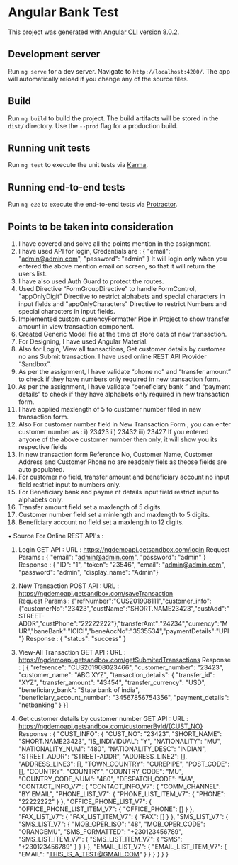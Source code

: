 # Angular Bank Test

This project was generated with [Angular CLI](https://github.com/angular/angular-cli) version 8.0.2.

## Development server

Run `ng serve` for a dev server. Navigate to `http://localhost:4200/`. The app will automatically reload if you change any of the source files.

## Build

Run `ng build` to build the project. The build artifacts will be stored in the `dist/` directory. Use the `--prod` flag for a production build.

## Running unit tests

Run `ng test` to execute the unit tests via [Karma](https://karma-runner.github.io).

## Running end-to-end tests

Run `ng e2e` to execute the end-to-end tests via [Protractor](http://www.protractortest.org/).

## Points to be taken into consideration

1.	I have covered and solve all the points mention in the assignment.
2.	I have used API for login, Credentials are : { "email": "admin@admin.com", "password": "admin" }
It will login only when you entered the above mention email on screen, so that it will return the users list.
3.	I have also used Auth Guard to protect the routes.
4.	Used Directive “FormGroupDirective” to handle FormControl, "appOnlyDigit" Directive to restrict alphabets and special characters in input fields and "appOnlyCharacters" Directive to restrict Numbers and special characters in input fields.
5.	Implemented custom currencyFormatter Pipe in Project to show transfer amount in view transaction component.
6.	Created Generic Model file at the time of store data of new transaction.
7.	For Designing, I have used Angular Material.
8.	Also for Login, View all transactions, Get customer details by customer no ans Submit transaction. I have used online REST API Provider “Sandbox”.
9.	As per the assignment, I have validate “phone no” and “transfer amount” to check if they have numbers only required in new transaction form.
10.	As per the assignment, I have validate “beneficiary bank ” and “payment details” to check if they have alphabets only required in new transaction form.
11.	I have applied maxlength of 5 to customer number filed in new transaction form.
12.	Also For customer number field in New Transaction Form , you can enter customer number as : i) 23423 ii) 23432 iii) 23427
If you entered anyone of the above customer number then only, it will show you its respective fields
13. In new transaction form Reference No, Customer Name, Customer Address and Customer Phone no are readonly fiels as theose fields are auto populated.
14. For customer no field, transfer amount and beneficiary account no input field restrict input to numbers only.
15. For Beneficiary bank and payme nt details input field restrict input to alphabets only.
16. Transfer amount field set a maxlength of 5 digits.
17. Customer number field set a minlength and maxlength to 5 digits.
18. Beneficiary account no field set a maxlength to 12 digits.

•	Source For Online REST API's :

1.	Login GET API : URL : https://ngdemoapi.getsandbox.com/login
Request Params : { "email": "admin@admin.com", "password": "admin" }
Response : { "ID": "1", "token": "23546", "email": "admin@admin.com", "password": "admin", "display_name": "Admin"}

2.	New Transaction POST API : URL : https://ngdemoapi.getsandbox.com/saveTransaction  
Request Params : {"refNumber":"CUS201908111","customer_info":{"customerNo":"23423","custName":"SHORT.NAME23423","custAdd":"STREET-ADDR","custPhone":"22222222"},"transferAmt":"24234","currency":"MUR","baneBank":"ICICI","beneAccNo":"3535534","paymentDetails":"UPI"}
Response : { "status": "success" }

3.	View-All Transaction GET API : URL : https://ngdemoapi.getsandbox.com/getSubmitedTransactions 
Response : [ {
    "reference": "CUS201908023466",
    "customer_number": "23423",
    "customer_name": "ABC XYZ",
    "tansaction_details": {
      "transfer_id": "XYZ",
      "transfer_amount": "43454",
      "transfer_currency": "USD",
      "beneficiary_bank": "State bank of india",
      "beneficiary_account_number": "34567856754356",
      "payment_details": "netbanking"
    }
  }]

4.	Get customer details by customer number GET API : URL : https://ngdemoapi.getsandbox.com/customerById/{CUST_NO}   
Response : {
  "CUST_INFO": {
    "CUST_NO": "23423",
    "SHORT_NAME": "SHORT.NAME23423",
    "IS_INDIVIDUAL": "Y",
    "NATIONALITY": "MU",
    "NATIONALITY_NUM": "480",
    "NATIONALITY_DESC": "INDIAN",
    "STREET_ADDR": "STREET-ADDR",
    "ADDRESS_LINE2": [],
    "ADDRESS_LINE3": [],
    "TOWN_COUNTRY": "CUREPIPE",
    "POST_CODE": [],
    "COUNTRY": "COUNTRY",
    "COUNTRY_CODE": "MU",
    "COUNTRY_CODE_NUM": "480",
    "DESPATCH_CODE": "MA",
    "CONTACT_INFO_V7": {
      "CONTACT_INFO_V7": {
        "COMM_CHANNEL": "BY EMAIL",
        "PHONE_LIST_V7": {
          "PHONE_LIST_ITEM_V7": {
            "PHONE": "22222222"
          }
        },
        "OFFICE_PHONE_LIST_V7": {
          "OFFICE_PHONE_LIST_ITEM_V7": {
            "OFFICE_PHONE": []
          }
        },
        "FAX_LIST_V7": {
          "FAX_LIST_ITEM_V7": {
            "FAX": []
          }
        },
        "SMS_LIST_V7": {
          "SMS_LIST_V7": {
            "MOB_OPER_ISO": "48",
            "MOB_OPER_CODE": "ORANGEMU",
            "SMS_FORMATTED": "+230123456789",
            "SMS_LIST_ITEM_V7": {
              "SMS_LIST_ITEM_V7": {
                "SMS": "+230123456789"
              }
            }
          }
        },
        "EMAIL_LIST_V7": {
          "EMAIL_LIST_ITEM_V7": {
            "EMAIL": "THIS_IS_A_TEST@GMAIL.COM"
          }
        }
      }
    }
  }
}
